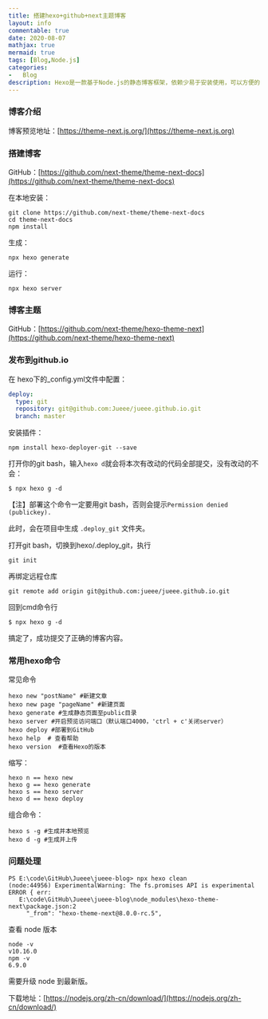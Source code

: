 ```yaml
---
title: 搭建hexo+github+next主题博客
layout: info
commentable: true
date: 2020-08-07
mathjax: true
mermaid: true
tags: [Blog,Node.js]
categories: 
-	Blog
description: Hexo是一款基于Node.js的静态博客框架，依赖少易于安装使用，可以方便的生成静态网页托管在GitHub和Coding上，是搭建博客的首选框架。
---
```


### 博客介绍

博客预览地址：[https://theme-next.js.org/](https://theme-next.js.org)

### 搭建博客

GitHub：[https://github.com/next-theme/theme-next-docs](https://github.com/next-theme/theme-next-docs)

在本地安装：

```shell
git clone https://github.com/next-theme/theme-next-docs
cd theme-next-docs
npm install
```

生成：

```
npx hexo generate
```

运行：

```
npx hexo server
```

### 博客主题

GitHub：[https://github.com/next-theme/hexo-theme-next](https://github.com/next-theme/hexo-theme-next)

### 发布到github.io

在 hexo下的_config.yml文件中配置：

```yml
deploy:
  type: git
  repository: git@github.com:Jueee/jueee.github.io.git
  branch: master
```

安装插件：

```
npm install hexo-deployer-git --save
```

打开你的git bash，输入`hexo d`就会将本次有改动的代码全部提交，没有改动的不会：

```
$ npx hexo g -d
```

【注】部署这个命令一定要用git bash，否则会提示`Permission denied (publickey).`

此时，会在项目中生成 `.deploy_git` 文件夹。

打开git bash，切换到hexo/.deploy_git，执行

```
git init
```

再绑定远程仓库

```
git remote add origin git@github.com:jueee/jueee.github.io.git
```

回到cmd命令行

```
$ npx hexo g -d
```

搞定了，成功提交了正确的博客内容。

### 常用hexo命令

常见命令

```
hexo new "postName" #新建文章
hexo new page "pageName" #新建页面
hexo generate #生成静态页面至public目录
hexo server #开启预览访问端口（默认端口4000，'ctrl + c'关闭server）
hexo deploy #部署到GitHub
hexo help  # 查看帮助
hexo version  #查看Hexo的版本
```

缩写：

```
hexo n == hexo new
hexo g == hexo generate
hexo s == hexo server
hexo d == hexo deploy
```

组合命令：

```
hexo s -g #生成并本地预览
hexo d -g #生成并上传
```

### 问题处理

```
PS E:\code\GitHub\Jueee\jueee-blog> npx hexo clean
(node:44956) ExperimentalWarning: The fs.promises API is experimental
ERROR { err:
   E:\code\GitHub\Jueee\jueee-blog\node_modules\hexo-theme-next\package.json:2
     "_from": "hexo-theme-next@8.0.0-rc.5",
```

查看 node 版本

```
node -v
v10.16.0
npm -v
6.9.0
```

需要升级 node 到最新版。

下载地址：[https://nodejs.org/zh-cn/download/](https://nodejs.org/zh-cn/download/)